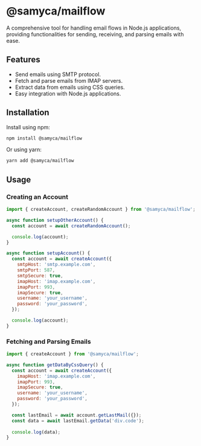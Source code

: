 # @samyca/mailflow

A comprehensive tool for handling email flows in Node.js applications, providing functionalities for sending, receiving, and parsing emails with ease.

## Features

- Send emails using SMTP protocol.
- Fetch and parse emails from IMAP servers.
- Extract data from emails using CSS queries.
- Easy integration with Node.js applications.

## Installation

Install using npm:

```bash
npm install @samyca/mailflow
```

Or using yarn:

```bash
yarn add @samyca/mailflow
```

## Usage
### Creating an Account
```js
import { createAccount, createRandomAccount } from '@samyca/mailflow';

async function setupOtherAccount() {
  const account = await createRandomAccount();

  console.log(account);
}

async function setupAccount() {
  const account = await createAccount({
    smtpHost: 'smtp.example.com',
    smtpPort: 587,
    smtpSecure: true,
    imapHost: 'imap.example.com',
    imapPort: 993,
    imapSecure: true,
    username: 'your_username',
    password: 'your_password',
  });

  console.log(account);
}
```

### Fetching and Parsing Emails
```js
import { createAccount } from '@samyca/mailflow';

async function getDataByCssQuery() {
  const account = await createAccount({
    imapHost: 'imap.example.com',
    imapPort: 993,
    imapSecure: true,
    username: 'your_username',
    password: 'your_password',
  });

  const lastEmail = await account.getLastMail({});
  const data = await lastEmail.getData('div.code');
  
  console.log(data);
}
```

